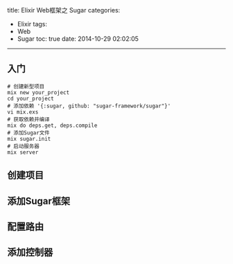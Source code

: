 title: Elixir Web框架之 Sugar
categories:
  - Elixir
tags:
  - Web
  - Sugar
toc: true
date: 2014-10-29 02:02:05
---

## 入门

```
# 创建新型项目
mix new your_project
cd your_project
# 添加依赖 '{:sugar, github: "sugar-framework/sugar"}'
vi mix.exs
# 获取依赖并编译
mix do deps.get, deps.compile
# 添加Sugar文件
mix sugar.init
# 启动服务器
mix server
```

## 创建项目

## 添加Sugar框架

## 配置路由

## 添加控制器

